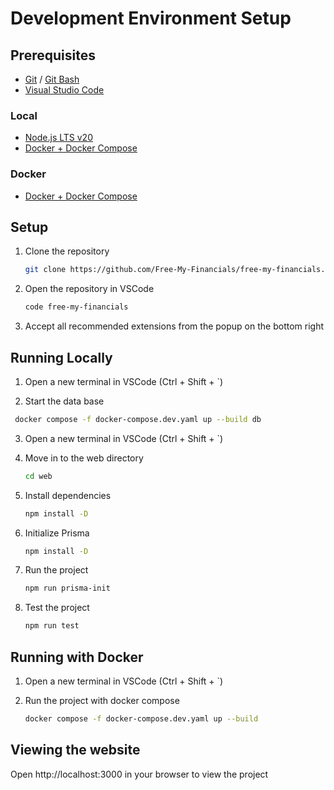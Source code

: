 # Development Environment Setup

## Prerequisites

- [Git](https://git-scm.com/) / [Git Bash](https://gitforwindows.org/)
- [Visual Studio Code](https://code.visualstudio.com/)

### Local

- [Node.js LTS v20](https://nodejs.org/en/)
- [Docker + Docker Compose](https://docs.docker.com/desktop/)

### Docker

- [Docker + Docker Compose](https://docs.docker.com/desktop/)

## Setup

1. Clone the repository

    ```bash
    git clone https://github.com/Free-My-Financials/free-my-financials.git
    ```

2. Open the repository in VSCode

    ```bash
    code free-my-financials
    ```

3. Accept all recommended extensions from the popup on the bottom right

## Running Locally

1. Open a new terminal in VSCode (Ctrl + Shift + `)

2.  Start the data base
   
   ```bash
    docker compose -f docker-compose.dev.yaml up --build db
   ```

3.   Open a new terminal in VSCode (Ctrl + Shift + `)

4. Move in to the web directory

    ```bash
    cd web
    ```

5. Install dependencies
    
    ```bash
    npm install -D
    ```
    
6. Initialize Prisma

    ```bash
    npm install -D
    ```

7. Run the project

    ```bash
    npm run prisma-init
    ```

8. Test the project

    ```bash
    npm run test
    ```

## Running with Docker

1. Open a new terminal in VSCode (Ctrl + Shift + `)

2. Run the project with docker compose

    ```bash
    docker compose -f docker-compose.dev.yaml up --build
    ```

## Viewing the website

Open http://localhost:3000 in your browser to view the project
